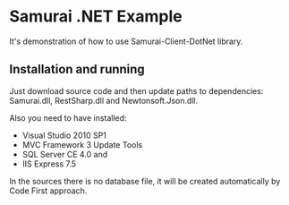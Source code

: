 Samurai .NET Example
====================

It's demonstration of how to use Samurai-Client-DotNet library.


Installation and running
------------------------

Just download source code and then update paths to dependencies: Samurai.dll, RestSharp.dll and Newtonsoft.Json.dll.

Also you need to have installed:

- Visual Studio 2010 SP1
- MVC Framework 3 Update Tools
- SQL Server CE 4.0 and
- IIS Express 7.5
  
In the sources there is no database file, it will be created automatically by Code First approach.
